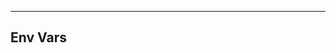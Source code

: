 <!-- Space: ~815773537 -->
<!-- Parent: GithubPage -->
<!-- Title: Env Vars GithubPage -->

<!-- Label: GithubPage -->
<!-- Label: Project -->
<!-- Label: Env Vars -->
<!-- Include: disclaimer.md -->
<!-- Include: ac:toc -->

---

## Env Vars
